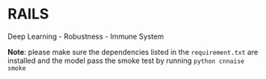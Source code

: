 # RAILS
Deep Learning - Robustness - Immune System



**Note**: please make sure the dependencies listed in the `requirement.txt` are installed and the model pass the smoke test by running `python cnnaise smoke`

